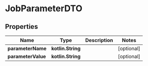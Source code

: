 
# JobParameterDTO

## Properties
| Name | Type | Description | Notes |
| ------------ | ------------- | ------------- | ------------- |
| **parameterName** | **kotlin.String** |  |  [optional] |
| **parameterValue** | **kotlin.String** |  |  [optional] |



